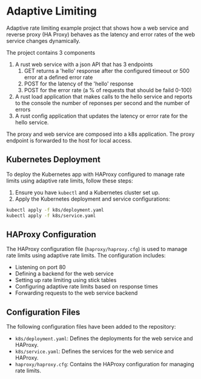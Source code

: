 # Adaptive Limiting

Adaptive rate limiting example project that shows how a web service and reverse proxy (HA Proxy) behaves as the latency and error rates of the web service changes dynamically.

The project contains 3 components

1. A rust web service with a json API that has 3 endpoints
   1. GET returns a 'hello' response after the configured timeout or 500 error at a defined error rate
   2. POST for the latency of the 'hello' response
   3. POST for the error rate (a % of requests that should be faild 0-100)
4. A rust load application that makes calls to the hello service and reports to the console the number of reponses per second and the number of errors
5. A rust config application that updates the latency or error rate for the hello service.

The proxy and web service are composed into a k8s application. The proxy endpoint is forwarded to the host for local access.

## Kubernetes Deployment

To deploy the Kubernetes app with HAProxy configured to manage rate limits using adaptive rate limits, follow these steps:

1. Ensure you have `kubectl` and a Kubernetes cluster set up.
2. Apply the Kubernetes deployment and service configurations:

```sh
kubectl apply -f k8s/deployment.yaml
kubectl apply -f k8s/service.yaml
```

## HAProxy Configuration

The HAProxy configuration file (`haproxy/haproxy.cfg`) is used to manage rate limits using adaptive rate limits. The configuration includes:

- Listening on port 80
- Defining a backend for the web service
- Setting up rate limiting using stick tables
- Configuring adaptive rate limits based on response times
- Forwarding requests to the web service backend

## Configuration Files

The following configuration files have been added to the repository:

- `k8s/deployment.yaml`: Defines the deployments for the web service and HAProxy.
- `k8s/service.yaml`: Defines the services for the web service and HAProxy.
- `haproxy/haproxy.cfg`: Contains the HAProxy configuration for managing rate limits.
